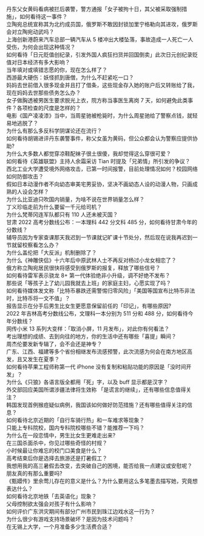 丹东父女黄码看病被拦后袭警，警方通报「女子被拘十日，其父被采取强制措施」，如何看待这一事件？  
立陶宛总统宣称其为北约成员国，俄罗斯不敢因封锁加里宁格勒向其进攻，俄罗斯会对立陶宛动武吗？  
上海创新港蔚来汽车总部一辆汽车从 5 楼冲出大楼坠落，事故造成一人死亡一人受伤，为何会出现这种情况？  
如何看待「日元贬值创纪录，引发外国人疯狂扫货并回国倒卖」此次日元创纪录贬值对日本经济有多大影响？  
当年填对或填错志愿的你，现在怎么样了？  
西游最大硬伤：妖怪抓到唐僧，为什么不赶紧吃一口？  
妈妈去世前借入很多现金并且打了借条，这些现金存入她的账户后又转账给了我，现在妈妈去世那些债务怎么办？  
女子做胸透被男医生要求脱光上衣，院方称当事医生离岗 7 天，如何避免此类事件？各项检查的尺度是怎样的？  
电影《国产凌凌漆》当中，当周星驰被枪毙时，为什么周星驰给了警察点钱，就轻易地逃脱了？  
为什么有那么多反科学阴谋论还在流行？  
如何看待胡锡进评丹东袭警事件，称父女虽为黄码，但公众都会认为警察应提供协助?  
为什么大多数人都觉穿凉鞋配袜子很土很傻，我却觉得这么穿很可爱？  
如何看待《英雄联盟》主持人余霜采访 Tian 时提及「兄弟情」所引发的争议？  
西北工业大学遭受境外网络攻击，已第一时间报警，目前处理情况如何？校园网络如何防御攻击？  
假如日本动漫作者不向幼态审美宅男妥协，坚决不画幼态人设的动漫人物，只画成熟的人设会怎样？  
为什么比亚迪只吹国内销量，为啥不说在世界销量怎么样？  
丁义珍临走前为什么要留一千元给司机？  
为什么梵蒂冈连军队都只有 110 人还未被灭国？  
甘肃 2022 高考分数线公布：一本理科 442 分文科 485 分，如何看待甘肃今年的分数线？  
辅导员因为专家查课那天我迟到一节课就记旷课十节处分，然后现在说我再迟到一节就留校察看怎么办？  
为什么盖伦把「大反派」机制删除了？  
为什么《神雕侠侣》十六年后中原武林人士不再反对杨过小龙女相恋了？  
俄方称立陶宛居民很快将感受到俄罗斯的报复，释放了哪些信号？  
如何看待雷军表示骁龙 8+ 第一代体验绝非小升级，调不好绝不发布？  
那些说「等孩子上了幼儿园我就去上班」的家庭主妇，心愿实现了吗？  
如何看待媒体发文称「比特币暴跌还需警惕归零风险」「美国等国宣布比特币非法时，比特币将一文不值」？  
报告显示在分手后男生比女生更愿意保留前任的「印记」，有哪些原因?  
2022 年吉林高考分数线公布，文理科一本分别为 511 分和 488 分，如何看待今年分数线？  
网传小米 13 系列大变样：「取消小屏，11 月发布」，对此你有何看法？  
考出理想的成绩、去到向往的地方，你的生活中还有哪些「喜提」瞬间？  
周杰伦要发新专辑了，会不会还是神专？  
广东、江西、福建等多个省份相继发布流感预警，此次流感为何会在南方地区高发，且又发生在夏季？  
如何看待苹果工程师称第一代 iPhone 没有复制和粘贴功能的原因是「没时间开发」？  
为什么《只狼》各语言版全都用「死」字，以及 buff 显示都是汉字？  
外交部回应美国所谓涉疆法律将生效称 「是谎言的继续」，还有哪些信息值得关注？  
韩国发现首例猴痘疑似病例，我国该如何做好防范措施？还有哪些值得关注的信息？  
如何看待北京近期的「自行车骑行热」和一车难求等现象？  
只能上专科院校，国内专科院校哪些不错？能推荐一下吗？  
为什么在一段恋情中，男生比女生更难走出来?  
在三国杀面杀中，你见过哪些奇怪的村规？  
小时候最让你难忘的校门口美食是什么？  
高考结束后你是选择去旅游还是打暑假工？  
我想用我的高三暑假去改变，去突破自己的困境，能否给我一点建议或安慰呢？  
朋友真的有那么重要吗?  
《甄嬛传》里余莺儿存在的意义是什么？为什么要用这么多笔墨去描写她，究竟想表达什么？  
如何看待北京地铁「去英语化」现象？  
父母控制欲太强会对孩子有什么影响？  
如何评价广东洪灾期间有部分广州市民到珠江边戏水这一行为？  
为什么很少有游戏支持场景破坏？是因为技术问题吗？  
在无锡上大学，一个月准备多少生活费合适？  
